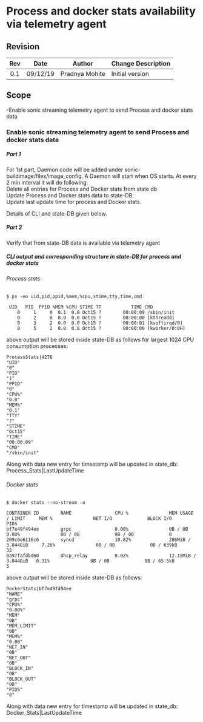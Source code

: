 # Process and docker stats availability via telemetry agent

## Revision

| Rev | Date     | Author      | Change Description |
|:---:|:--------:|:-----------:|--------------------|
| 0.1 | 09/12/19 | Pradnya Mohite | Initial version    |

## Scope
-Enable sonic streaming telemetry agent to send Process and docker stats data

### Enable sonic streaming telemetry agent to send Process and docker stats data

##### Part 1 
For 1st part, Daemon code will be added under sonic-buildimage/files/image_config.  A Daemon will start when OS starts. At every 2 min interval it will do following:  
Delete all entries for Process and Docker stats from state db  
Update Process and Docker stats data to state-DB.  
Update last update time for process and Docker stats.  

Details of CLI and state-DB given below. 

##### Part 2
Verify that from state-DB data is available via telemetry agent

##### CLI output  and corresponding structure in state-DB for process and docker stats

###### Process stats

```
$ ps -eo uid,pid,ppid,%mem,%cpu,stime,tty,time,cmd

 UID   PID  PPID %MEM %CPU STIME TT           TIME CMD
    0     1     0  0.1  0.0 Oct15 ?        00:00:09 /sbin/init
    0     2     0  0.0  0.0 Oct15 ?        00:00:00 [kthreadd]
    0     3     2  0.0  0.0 Oct15 ?        00:00:01 [ksoftirqd/0]
    0     5     2  0.0  0.0 Oct15 ?        00:00:00 [kworker/0:0H]

```
above output will be stored inside state-DB as follows for largest 1024 CPU consumption processes:  

```
ProcessStats|4276  
"UID"  
"0"  
"PID"  
"1"  
"PPID"  
"0"  
"CPU%"  
"0.0"  
"MEM%"  
"0.1"  
"TTY"  
"?"  
"STIME"  
"Oct15"  
"TIME"  
"00:00:09"  
"CMD"  
"/sbin/init"  

```
Along with data new entry for timestamp will be updated in state_db:  
Process_Stats|LastUpdateTime  

###### Docker stats

```
$ docker stats --no-stream -a

CONTAINER ID        NAME                CPU %               MEM USAGE / LIMIT     MEM %               NET I/O             BLOCK I/O           PIDS
bf7e49f494ee        grpc                0.00%               0B / 0B               0.00%               0B / 0B             0B / 0B             0
209c6e6116c6        syncd               10.82%              286MiB / 3.844GiB     7.26%               0B / 0B             0B / 639kB          32
8a97fafdbd60        dhcp_relay          0.02%               12.15MiB / 3.844GiB   0.31%               0B / 0B             0B / 65.5kB         5

```
above output will be stored inside state-DB as follows:

```
DockerStats|bf7e49f494ee     
"NAME"  
"grpc"  
"CPU%"  
"0.00%"  
"MEM"  
"0B"  
"MEM_LIMIT"  
"0B"  
"MEM%"  
"0.00"  
"NET_IN"  
"0B"  
"NET_OUT"  
"0B"  
"BLOCK_IN"  
"0B"  
"BLOCK_OUT"  
"0B"  
"PIDS"  
"0"  
```
Along with data new entry for timestamp will be updated in state_db:  
Docker_Stats|LastUpdateTime